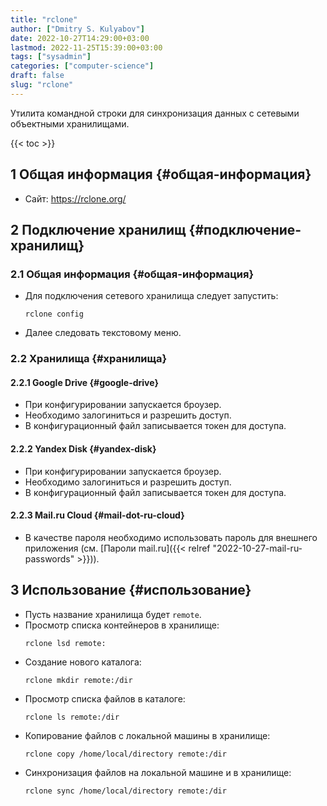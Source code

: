 ```yaml
---
title: "rclone"
author: ["Dmitry S. Kulyabov"]
date: 2022-10-27T14:29:00+03:00
lastmod: 2022-11-25T15:39:00+03:00
tags: ["sysadmin"]
categories: ["computer-science"]
draft: false
slug: "rclone"
---
```


Утилита командной строки для синхронизация данных с сетевыми объектными хранилищами.

<!--more-->

{{< toc >}}


## <span class="section-num">1</span> Общая информация {#общая-информация}

-   Сайт: <https://rclone.org/>


## <span class="section-num">2</span> Подключение хранилищ {#подключение-хранилищ}


### <span class="section-num">2.1</span> Общая информация {#общая-информация}

-   Для подключения сетевого хранилища следует запустить:
    ```shell
    rclone config
    ```
-   Далее следовать текстовому меню.


### <span class="section-num">2.2</span> Хранилища {#хранилища}


#### <span class="section-num">2.2.1</span> Google Drive {#google-drive}

-   При конфигурировании запускается броузер.
-   Необходимо залогиниться и разрешить доступ.
-   В конфигурационный файл записывается токен для доступа.


#### <span class="section-num">2.2.2</span> Yandex Disk {#yandex-disk}

-   При конфигурировании запускается броузер.
-   Необходимо залогиниться и разрешить доступ.
-   В конфигурационный файл записывается токен для доступа.


#### <span class="section-num">2.2.3</span> Mail.ru Cloud {#mail-dot-ru-cloud}

-   В качестве пароля необходимо использовать пароль для внешнего приложения (см. [Пароли mail.ru]({{< relref "2022-10-27-mail-ru-passwords" >}})).


## <span class="section-num">3</span> Использование {#использование}

-   Пусть название хранилища будет `remote`.
-   Просмотр списка контейнеров в хранилище:
    ```shell
    rclone lsd remote:
    ```
-   Создание нового каталога:
    ```shell
    rclone mkdir remote:/dir
    ```
-   Просмотр списка файлов в каталоге:
    ```shell
    rclone ls remote:/dir
    ```
-   Копирование файлов с локальной машины в хранилище:
    ```shell
    rclone copy /home/local/directory remote:/dir
    ```
-   Синхронизация файлов на локальной машине и в хранилище:
    ```shell
    rclone sync /home/local/directory remote:/dir
    ```
